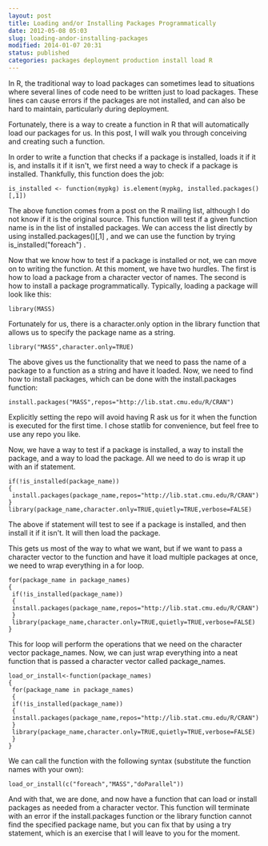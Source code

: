 ```yaml
---
layout: post
title: Loading and/or Installing Packages Programmatically
date: 2012-05-08 05:03
slug: loading-andor-installing-packages
modified: 2014-01-07 20:31
status: published
categories: packages deployment production install load R
---
```


In R, the traditional way to load packages can sometimes lead to situations
where several lines of code need to be written just to load packages. These
lines can cause errors if the packages are not installed, and can also be hard
to maintain, particularly during deployment.  
  
Fortunately, there is a way to create a function in R that will automatically
load our packages for us. In this post, I will walk you through conceiving and
creating such a function.  
  
In order to write a function that checks if a package is installed, loads it
if it is, and installs it if it isn't, we first need a way to check if a
package is installed. Thankfully, this function does the job:

    
    
      
    is_installed <- function(mypkg) is.element(mypkg, installed.packages()[,1])  
    

The above function comes from a post on the R mailing list, although I do not
know if it is the original source. This function will test if a given function
name is in the list of installed packages. We can access the list directly by
using installed.packages()[,1] , and we can use the function by trying
is_installed("foreach") .  
  
Now that we know how to test if a package is installed or not, we can move on
to writing the function. At this moment, we have two hurdles. The first is how
to load a package from a character vector of names. The second is how to
install a package programmatically. Typically, loading a package will look
like this:

    
    
      
    library(MASS)  
    

Fortunately for us, there is a character.only option in the library function
that allows us to specify the package name as a string.

    
    
      
    library("MASS",character.only=TRUE)  
    

The above gives us the functionality that we need to pass the name of a
package to a function as a string and have it loaded. Now, we need to find how
to install packages, which can be done with the install.packages function:

    
    
      
    install.packages("MASS",repos="http://lib.stat.cmu.edu/R/CRAN")  
    

Explicitly setting the repo will avoid having R ask us for it when the
function is executed for the first time. I chose statlib for convenience, but
feel free to use any repo you like.  
  
Now, we have a way to test if a package is installed, a way to install the
package, and a way to load the package. All we need to do is wrap it up with
an if statement.

    
    
      
    if(!is_installed(package_name))  
    {  
     install.packages(package_name,repos="http://lib.stat.cmu.edu/R/CRAN")  
    }  
    library(package_name,character.only=TRUE,quietly=TRUE,verbose=FALSE)  
    

The above if statement will test to see if a package is installed, and then
install it if it isn't. It will then load the package.  
  
This gets us most of the way to what we want, but if we want to pass a
character vector to the function and have it load multiple packages at once,
we need to wrap everything in a for loop.

    
    
      
    for(package_name in package_names)  
    {  
     if(!is_installed(package_name))  
     {  
     install.packages(package_name,repos="http://lib.stat.cmu.edu/R/CRAN")  
     }  
     library(package_name,character.only=TRUE,quietly=TRUE,verbose=FALSE)  
    }  
    

This for loop will perform the operations that we need on the character vector
package_names. Now, we can just wrap everything into a neat function that is
passed a character vector called package_names.

    
    
      
    load_or_install<-function(package_names)  
    {  
     for(package_name in package_names)  
     {  
     if(!is_installed(package_name))  
     {  
     install.packages(package_name,repos="http://lib.stat.cmu.edu/R/CRAN")  
     }  
     library(package_name,character.only=TRUE,quietly=TRUE,verbose=FALSE)  
     }  
    }  
    

We can call the function with the following syntax (substitute the function
names with your own):

    
    
      
    load_or_install(c("foreach","MASS","doParallel"))  
    

And with that, we are done, and now have a function that can load or install
packages as needed from a character vector. This function will terminate with
an error if the install.packages function or the library function cannot find
the specified package name, but you can fix that by using a try statement,
which is an exercise that I will leave to you for the moment.